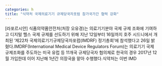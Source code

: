 ```yaml
---
categories: h
title: "식약처 국제의료기기 규제당국자포럼 참가국가간 협력 강화"
---
```

[라포르시안] 식품의약품안전처(처장 오유경)는 의료기기분야 국제 규제 조화에 기여하고 디지털 헬스 국제 규제를 선도하기 위해 지난 12일부터 16일까지 호주 시드니에서 개최된 ‘제22차 국제의료기기규제당국자포럼(IMDRF) 정기총회’에 참석했다고 26일 밝혔다.IMDRF(International Medical Device Regulators Forum)는 의료기기 국제 규제조화를 주도하는 미국 유럽 등 11개국 규제당국자 협의체로 한국의 경우 2017년 12월 가입한데 이어 지난해 1년간 의장국을 맡아 수행했다.식약처는 이번 IMD